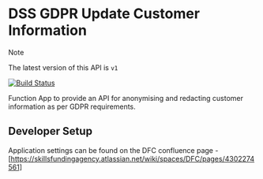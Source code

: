 # DSS GDPR Update Customer Information

> [!NOTE]  
> The latest version of this API is `v1`

[![Build Status](https://sfa-gov-uk.visualstudio.com/CDS%202.0/_apis/build/status/Yaml/dss-gdprupdatecustomerinformation?repoName=SkillsFundingAgency%2Fdss-gdprupdatecustomerinformation&branchName=master-v2)](https://sfa-gov-uk.visualstudio.com/CDS%202.0/_build/latest?definitionId=3536&repoName=SkillsFundingAgency%2Fdss-gdprupdatecustomerinformation&branchName=master-v2)

Function App to provide an API for anonymising and redacting customer information as per GDPR requirements.

## Developer Setup

Application settings can be found on the DFC confluence page - [https://skillsfundingagency.atlassian.net/wiki/spaces/DFC/pages/4302274561]
